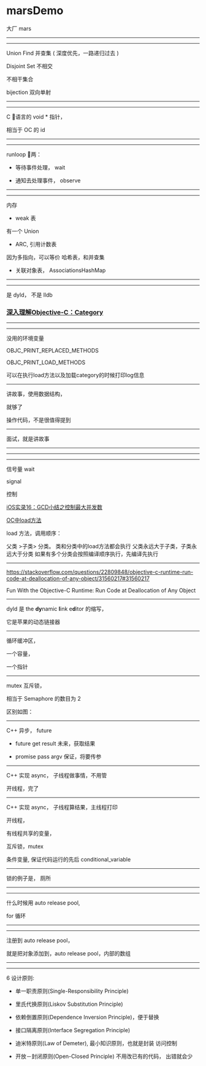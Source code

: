 # marsDemo
大厂 mars


<hr>


<hr>


Union Find 并查集 ( 深度优先，一路递归过去 )


Disjoint Set
不相交

不相干集合




bijection
双向单射


<hr>


<hr>


C 语言的 void * 指针，

相当于 OC 的 id

<hr>


<hr>


runloop 两：


* 等待事件处理， wait


* 通知去处理事件， observe

<hr>


<hr>

内存

* weak 表


有一个 Union


* ARC, 引用计数表



因为多指向，可以等价
哈希表，和并查集


* 关联对象表， AssociationsHashMap

<hr>


<hr>



是 dyld， 不是 lldb



### [深入理解Objective-C：Category](https://tech.meituan.com/2015/03/03/diveintocategory.html)


<hr>







<hr>



没用的环境变量


OBJC_PRINT_REPLACED_METHODS


OBJC_PRINT_LOAD_METHODS



可以在执行load方法以及加载category的时候打印log信息


<hr>


讲故事，使用数据结构，


就够了


操作代码，不是很值得提到


<hr>


面试，就是讲故事





<hr>




<hr>




<hr>


信号量 wait


signal


控制

[iOS实录16：GCD小结之控制最大并发数](https://www.jianshu.com/p/5d51a367ed62)




[OC中load方法](https://www.jianshu.com/p/a48a6aa87d39)


load 方法，调用顺序：

父类 >子类> 分类。
类和分类中的load方法都会执行
父类永远大于子类，子类永远大于分类
如果有多个分类会按照编译顺序执行，先编译先执行



<hr>

https://stackoverflow.com/questions/22809848/objective-c-runtime-run-code-at-deallocation-of-any-object/31560217#31560217



 Fun With the Objective-C Runtime: Run Code at Deallocation of Any Object




 
<hr>



dyld 是 the **dy**namic **l**ink e**d**itor 的缩写，


它是苹果的动态链接器



<hr>



循环缓冲区，


一个容量，


一个指针



<hr>



mutex 互斥锁，

相当于 Semaphore 的数目为 2


区别如图：


<hr>



C++ 异步， future


* future get result
未来，获取结果

* promise pass argv
保证，将要传参


<hr>

C++ 实现 async， 子线程做事情，不用管

开线程，完了


<hr>


C++ 实现 async， 子线程算结果，主线程打印

开线程，

有线程共享的变量，


互斥锁，mutex

条件变量, 保证代码运行的先后
conditional_variable


<hr>



锁的例子是，
厕所



<hr>


<hr>



什么时候用 auto release pool,


for 循环



<hr>


<hr>


注册到 auto release pool，


就是把对象添加到，auto release pool，内部的数组



<hr>



<hr>

6 设计原则:

* 单一职责原则(Single-Responsibility Principle)　　



* 里氏代换原则(Liskov Substitution Principle)


* 依赖倒置原则(Dependence Inversion Principle)，便于替换


* 接口隔离原则(Interface Segregation Principle)


* 迪米特原则(Law of Demeter), 最小知识原则，也就是封装
访问控制


* 开放－封闭原则(Open-Closed Principle)
不用改已有的代码，
出错就会少
